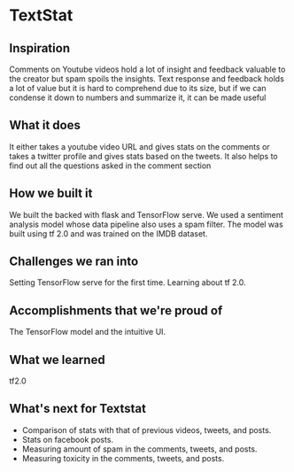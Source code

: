 # TextStat
## Inspiration
Comments on Youtube videos hold a lot of insight and feedback valuable to the creator but spam spoils the insights. Text response and feedback holds a lot of value but it is hard to comprehend due to its size, but if we can condense it down to numbers and summarize it, it can be made useful
## What it does
It either takes a youtube video URL and gives stats on the comments or takes a twitter profile and gives stats based on the tweets. It also helps to find out all the questions asked in the comment section
## How we built it
We built the backed with flask and TensorFlow serve. We used a sentiment analysis model whose data pipeline also uses a spam filter. The model was built using tf 2.0 and was trained on the IMDB dataset.
## Challenges we ran into
Setting TensorFlow serve for the first time. Learning about tf 2.0.
## Accomplishments that we're proud of
The TensorFlow model and the intuitive UI.
## What we learned
tf2.0
## What's next for Textstat
* Comparison of stats with that of previous videos, tweets, and posts.
* Stats on facebook posts.
* Measuring amount of spam in the comments, tweets, and posts.
* Measuring toxicity in the comments, tweets, and posts.

